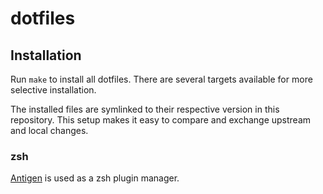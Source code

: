 # dotfiles

## Installation

Run `make` to install all dotfiles. There are several targets available for more
selective installation.

The installed files are symlinked to their respective version in this
repository. This setup makes it easy to compare and exchange upstream and local
changes.

### zsh

[Antigen][antigen] is used as a zsh plugin manager.

[antigen]: https://github.com/zsh-users/antigen
